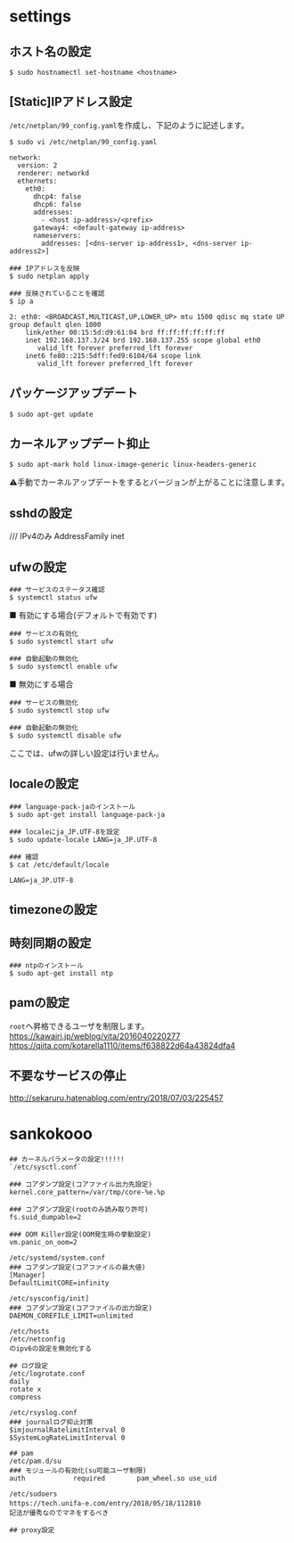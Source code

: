 # settings
## ホスト名の設定
```
$ sudo hostnamectl set-hostname <hostname>
```
## [Static]IPアドレス設定
`/etc/netplan/99_config.yaml`を作成し、下記のように記述します。
```
$ sudo vi /etc/netplan/99_config.yaml
```
```
network:
  version: 2
  renderer: networkd
  ethernets:
    eth0:
      dhcp4: false
      dhcp6: false
      addresses:
        - <host ip-address>/<prefix>
      gateway4: <default-gateway ip-address>
      nameservers:
        addresses: [<dns-server ip-address1>, <dns-server ip-address2>]
```
```
### IPアドレスを反映
$ sudo netplan apply
```
```
### 反映されていることを確認
$ ip a
```
```
2: eth0: <BROADCAST,MULTICAST,UP,LOWER_UP> mtu 1500 qdisc mq state UP group default qlen 1000
    link/ether 00:15:5d:d9:61:04 brd ff:ff:ff:ff:ff:ff
    inet 192.168.137.3/24 brd 192.168.137.255 scope global eth0
       valid_lft forever preferred_lft forever
    inet6 fe80::215:5dff:fed9:6104/64 scope link
       valid_lft forever preferred_lft forever
```
## パッケージアップデート
```
$ sudo apt-get update
```
## カーネルアップデート抑止
```
$ sudo apt-mark hold linux-image-generic linux-headers-generic
```
:warning:手動でカーネルアップデートをするとバージョンが上がることに注意します。
## sshdの設定
/// IPv4のみ
AddressFamily inet
## ufwの設定
```
### サービスのステータス確認
$ systemctl status ufw
```
■ 有効にする場合(デフォルトで有効です)
```
### サービスの有効化
$ sudo systemctl start ufw

### 自動起動の無効化
$ sudo systemctl enable ufw
```
■ 無効にする場合
```
### サービスの無効化
$ sudo systemctl stop ufw

### 自動起動の無効化
$ sudo systemctl disable ufw
```
ここでは、ufwの詳しい設定は行いません。
## localeの設定
```
### language-pack-jaのインストール
$ sudo apt-get install language-pack-ja
```
```
### localeにja_JP.UTF-8を設定
$ sudo update-locale LANG=ja_JP.UTF-8
```
```
### 確認
$ cat /etc/default/locale
```
```
LANG=ja_JP.UTF-8
```
## timezoneの設定
## 時刻同期の設定
```
### ntpのインストール
$ sudo apt-get install ntp
```
## pamの設定
`root`へ昇格できるユーザを制限します。
https://kawairi.jp/weblog/vita/2016040220277  
https://qiita.com/kotarella1110/items/f638822d64a43824dfa4
## 不要なサービスの停止
http://sekaruru.hatenablog.com/entry/2018/07/03/225457


# sankokooo
```
## カーネルパラメータの設定!!!!!!
`/etc/sysctl.conf`
```
```
### コアダンプ設定(コアファイル出力先設定)
kernel.core_pattern=/var/tmp/core-%e.%p

### コアダンプ設定(rootのみ読み取り許可)
fs.suid_dumpable=2

### OOM Killer設定(OOM発生時の挙動設定)
vm.panic_on_oom=2
```
```
/etc/systemd/system.conf
### コアダンプ設定(コアファイルの最大値)
[Manager]
DefaultLimitCORE=infinity
```
```
/etc/sysconfig/init]
### コアダンプ設定(コアファイルの出力設定)
DAEMON_COREFILE_LIMIT=unlimited

/etc/hosts
/etc/netconfig
のipv6の設定を無効化する

## ログ設定
/etc/logrotate.conf
daily
rotate x
compress

/etc/rsyslog.conf
### journalログ抑止対策
$imjournalRatelimitInterval 0
$SystemLogRateLimitInterval 0

## pam
/etc/pam.d/su
### モジュールの有効化(su可能ユーザ制限)
auth            required        pam_wheel.so use_uid

/etc/sudoers
https://tech.unifa-e.com/entry/2018/05/18/112810　　
記法が優秀なのでマネをするべき

## proxy設定
```
